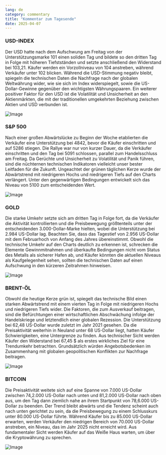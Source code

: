 ```yaml
---
lang: de
category: commentary
title: "Kommentar zum Tagesende"
date: 2025-04-07
---
```


### USD-INDEX

Der USD hatte nach dem Aufschwung am Freitag von der Unterstützungsmarke 101 einen soliden Tag und bildete so den dritten Tag in Folge mit höheren Tiefstständen und setzte anschließend den Widerstand bei 103,21. Käufer werden ein Vorzollniveau von 104 anstreben, während Verkäufer unter 102 blicken. Während die USD-Stimmung negativ bleibt, spiegeln die technischen Daten die Nachfrage nach der globalen Weltwährung wider, wie sie sich im Index widerspiegelt, sowie die US-Dollar-Gewinne gegenüber den wichtigsten Währungspaaren. Ein weiterer positiver Faktor für den USD ist die Volatilität und Unsicherheit an den Aktienmärkten, die mit der traditionellen umgekehrten Beziehung zwischen Aktien und USD verbunden ist. 

![Image](https://markleighedu.github.io/img/Apr-2025/07-Apr-2025/usdindex.jpg)

### S&P 500

Nach einer großen Abwärtslücke zu Beginn der Woche etablierten die Verkäufer eine Unterstützung bei 4842, bevor die Käufer einschritten und auf 5286 stiegen. Die Rallye war nur von kurzer Dauer, da die Verkäufer einschritten und den Tag bei 5091 schlossen, parallel zum Handelsschluss am Freitag. Da Gerüchte und Unsicherheit zu Volatilität und Panik führen, sind die nüchternen technischen Indikatoren vielleicht unser bester Leitfaden für die Zukunft. Ungeachtet der grünen täglichen Kerze wurde der Abwärtstrend mit niedrigeren Hochs und niedrigeren Tiefs auf den Charts verlängert. Unter den gegenwärtigen Bedingungen entwickelt sich das Niveau von 5100 zum entscheidenden Wert.

![Image](https://markleighedu.github.io/img/Apr-2025/07-Apr-2025/sp500.jpg)

### GOLD

Die starke Umkehr setzte sich am dritten Tag in Folge fort, da die Verkäufer die Aktivität kontrollierten und die Preisbewegung größtenteils unter der entscheidenden 3.000-Dollar-Marke hielten, wobei die Unterstützung bei 2.984 US-Dollar lag. Beachten Sie, dass das Tagestief von 2.956 US-Dollar mit dem Februarhoch von Anfang des Jahres übereinstimmt. Obwohl die technische Umkehr auf den Charts deutlich zu erkennen ist, schrecken die Elemente Gewinnmitnahmen und überkaufte Bedingungen nicht vom Status des Metalls als sicherer Hafen ab, und Käufer könnten die aktuellen Niveaus als Kaufgelegenheit sehen, sollten die technischen Daten auf einen Aufschwung in den kürzeren Zeitrahmen hinweisen. 

![Image](https://markleighedu.github.io/img/Apr-2025/07-Apr-2025/gold.jpg)

### BRENT-ÖL

Obwohl die heutige Kerze grün ist, spiegelt das technische Bild einen starken Abwärtstrend mit einem vierten Tag in Folge mit niedrigeren Hochs und niedrigeren Tiefs wider. Die Faktoren, die zum Ausverkauf beitragen, sind die Befürchtungen einer wirtschaftlichen Abschwächung infolge der Handelskriege und letztendlich einer globalen Rezession. Die Unterstützung bei 62,48 US-Dollar wurde zuletzt im Jahr 2021 gesehen. Da die Preisaktivität weiterhin in Neuland unter 68 US-Dollar liegt, hatten Käufer Schwierigkeiten, eine Untergrenze zu finden. Aus technischer Sicht werden Käufer den Widerstand bei 67,45 $ als erstes wirkliches Ziel für eine Trendumkehr betrachten. Grundsätzlich würden Angebotsbedenken im Zusammenhang mit globalen geopolitischen Konflikten zur Nachfrage beitragen.   

![Image](https://markleighedu.github.io/img/Apr-2025/07-Apr-2025/brentoil.jpg)

### BITCOIN

Die Preisaktivität weitete sich auf eine Spanne von 7.000 US-Dollar zwischen 74,2.000 US-Dollar nach unten und 81,2.000 US-Dollar nach oben aus, um den Tag dann ziemlich nahe an ihrem Startpunkt von 78,6.000 US-Dollar zu beenden. Der Trend bleibt abwärts und die Tendenz scheint auch nach unten gerichtet zu sein, da die Preisbewegung zu einem Schlusskurs unter 80.000 US-Dollar führte. Während Käufer bis zu 85.000 US-Dollar erwarten, werden Verkäufer den niedrigen Bereich von 70.000 US-Dollar anstreben, ein Niveau, das im Jahr 2025 nicht erreicht wird. Aus fundamentaler Sicht werden Käufer auf das Weiße Haus warten, um über die Kryptowährung zu sprechen.

![Image](https://markleighedu.github.io/img/Apr-2025/07-Apr-2025/bitcoin.jpg)

